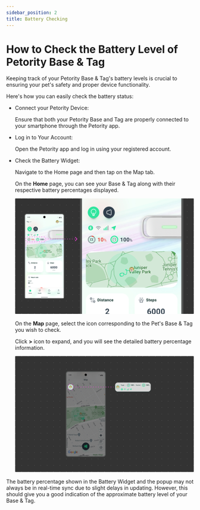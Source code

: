```yaml
---
sidebar_position: 2
title: Battery Checking
---
```


# How to Check the Battery Level of Petority Base & Tag
Keeping track of your Petority Base & Tag's battery levels is crucial to ensuring your pet's safety and proper device functionality.

Here's how you can easily check the battery status:

+ Connect your Petority Device:

    Ensure that both your Petority Base and Tag are properly connected to your smartphone through the Petority app.

+ Log in to Your Account:

    Open the Petority app and log in using your registered account.

+ Check the Battery Widget:

    Navigate to the Home page and then tap on the Map tab.
    
   On the **Home** page, you can see your Base & Tag along with their respective battery percentages displayed.

    ![battery](/img/battery/home-battery.jpg)

    On the **Map** page, select the icon corresponding to the Pet's Base & Tag you wish to check.

    Click **>** icon to expand, and you will see the detailed battery percentage information.

    ![battery](/img/map/Status.jpg)

The battery percentage shown in the Battery Widget and the popup may not always be in real-time sync due to slight delays in updating. However, this should give you a good indication of the approximate battery level of your Base & Tag.
